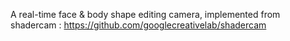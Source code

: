 

A real-time face & body shape editing camera, implemented from shadercam : https://github.com/googlecreativelab/shadercam
